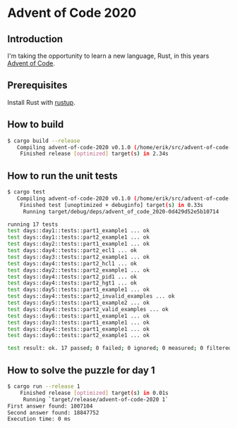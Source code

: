 # Advent of Code 2020

## Introduction
I'm taking the opportunity to learn a new language, Rust, in this years [Advent of Code](https://adventofcode.com/).

## Prerequisites
Install Rust with [rustup](https://rustup.rs/).

## How to build
```bash
$ cargo build --release
   Compiling advent-of-code-2020 v0.1.0 (/home/erik/src/advent-of-code-2020)
    Finished release [optimized] target(s) in 2.34s
```

## How to run the unit tests
```bash
$ cargo test
   Compiling advent-of-code-2020 v0.1.0 (/home/erik/src/advent-of-code-2020)
    Finished test [unoptimized + debuginfo] target(s) in 0.33s
     Running target/debug/deps/advent_of_code_2020-0d429d52e5b10714

running 17 tests
test days::day1::tests::part1_example1 ... ok
test days::day1::tests::part2_example1 ... ok
test days::day2::tests::part1_example1 ... ok
test days::day4::tests::part2_ecl1 ... ok
test days::day3::tests::part2_example1 ... ok
test days::day4::tests::part2_hcl1 ... ok
test days::day2::tests::part2_example1 ... ok
test days::day4::tests::part2_pid1 ... ok
test days::day4::tests::part2_hgt1 ... ok
test days::day5::tests::part1_example1 ... ok
test days::day4::tests::part2_invalid_examples ... ok
test days::day5::tests::part1_example2 ... ok
test days::day4::tests::part2_valid_examples ... ok
test days::day6::tests::part1_example1 ... ok
test days::day3::tests::part1_example1 ... ok
test days::day4::tests::part1_example1 ... ok
test days::day6::tests::part2_example1 ... ok

test result: ok. 17 passed; 0 failed; 0 ignored; 0 measured; 0 filtered out
```

## How to solve the puzzle for day 1
```bash
$ cargo run --release 1
    Finished release [optimized] target(s) in 0.01s
     Running `target/release/advent-of-code-2020 1`
First answer found: 1007104
Second answer found: 18847752
Execution time: 0 ms
```
